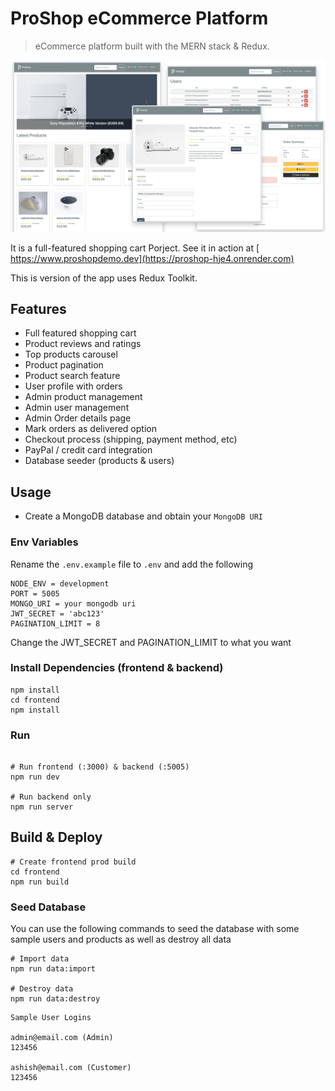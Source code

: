 # ProShop eCommerce Platform 

> eCommerce platform built with the MERN stack & Redux.

<img src="./frontend/public/images/screens.png">

It is a full-featured shopping cart Porject. See it in action at [ https://www.proshopdemo.dev](https://proshop-hje4.onrender.com)

This is version of the app uses Redux Toolkit.

## Features

- Full featured shopping cart
- Product reviews and ratings
- Top products carousel
- Product pagination
- Product search feature
- User profile with orders
- Admin product management
- Admin user management
- Admin Order details page
- Mark orders as delivered option
- Checkout process (shipping, payment method, etc)
- PayPal / credit card integration
- Database seeder (products & users)

## Usage

- Create a MongoDB database and obtain your `MongoDB URI`

### Env Variables

Rename the `.env.example` file to `.env` and add the following

```
NODE_ENV = development
PORT = 5005
MONGO_URI = your mongodb uri
JWT_SECRET = 'abc123'
PAGINATION_LIMIT = 8
```

Change the JWT_SECRET and PAGINATION_LIMIT to what you want

### Install Dependencies (frontend & backend)

```
npm install
cd frontend
npm install
```

### Run

```

# Run frontend (:3000) & backend (:5005)
npm run dev

# Run backend only
npm run server
```

## Build & Deploy

```
# Create frontend prod build
cd frontend
npm run build
```

### Seed Database

You can use the following commands to seed the database with some sample users and products as well as destroy all data

```
# Import data
npm run data:import

# Destroy data
npm run data:destroy
```

```
Sample User Logins

admin@email.com (Admin)
123456

ashish@email.com (Customer)
123456

```

